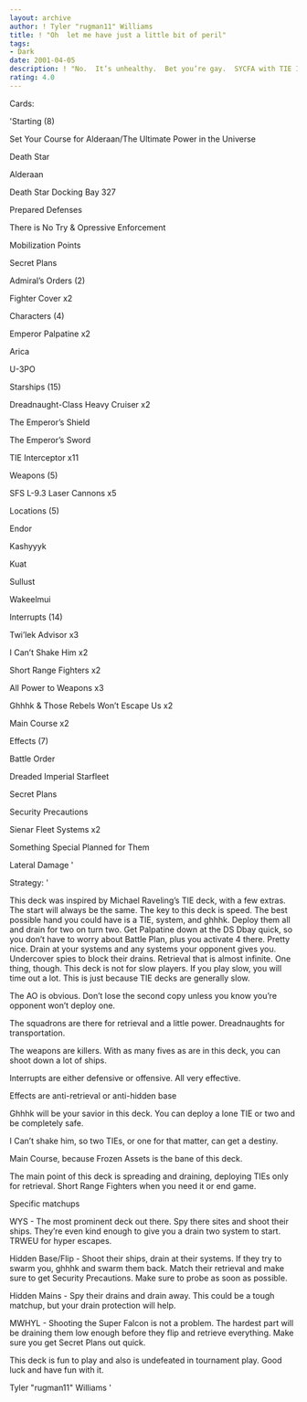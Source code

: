 ```yaml
---
layout: archive
author: ! Tyler "rugman11" Williams
title: ! "Oh  let me have just a little bit of peril"
tags:
- Dark
date: 2001-04-05
description: ! "No.  It’s unhealthy.  Bet you’re gay.  SYCFA with TIE Interceptors and guns.  BOOM"
rating: 4.0
---
```

Cards: 

'Starting (8)


Set Your Course for Alderaan/The Ultimate Power in the Universe

Death Star

Alderaan

Death Star Docking Bay 327

Prepared Defenses

There is No Try & Opressive Enforcement

Mobilization Points

Secret Plans



Admiral’s Orders (2)


Fighter Cover x2



Characters (4)


Emperor Palpatine x2

Arica

U-3PO



Starships (15)


Dreadnaught-Class Heavy Cruiser x2

The Emperor’s Shield

The Emperor’s Sword

TIE Interceptor x11



Weapons (5)


SFS L-9.3 Laser Cannons x5



Locations (5)


Endor

Kashyyyk

Kuat

Sullust

Wakeelmui



Interrupts (14)


Twi’lek Advisor x3

I Can’t Shake Him x2

Short Range Fighters x2

All Power to Weapons x3

Ghhhk & Those Rebels Won’t Escape Us x2

Main Course x2



Effects (7)


Battle Order

Dreaded Imperial Starfleet

Secret Plans

Security Precautions

Sienar Fleet Systems x2

Something Special Planned for Them

Lateral Damage '

Strategy: '

This deck was inspired by Michael Raveling’s TIE deck, with a few extras.  The start will always be the same.  The key to this deck is speed.  The best possible hand you could have is a TIE, system, and ghhhk.  Deploy them all and drain for two on turn two.  Get Palpatine down at the DS Dbay quick, so you don’t have to worry about Battle Plan, plus you activate 4 there.  Pretty nice.  Drain at your systems and any systems your opponent gives you.  Undercover spies to block their drains.  Retrieval that is almost infinite.  One thing, though.  This deck is not for slow players.  If you play slow, you will time out a lot.  This is just because TIE decks are generally slow.  




The AO is obvious.  Don’t lose the second copy unless you know you’re opponent won’t deploy one.  


The squadrons are there for retrieval and a little power.  Dreadnaughts for transportation.


The weapons are killers.  With as many fives as are in this deck, you can shoot down a lot of ships.  


Interrupts are either defensive or offensive.  All very effective.


Effects are anti-retrieval or anti-hidden base


Ghhhk will be your savior in this deck.  You can deploy a lone TIE or two and be completely safe.  


I Can’t shake him, so two TIEs, or one for that matter, can get a destiny.  


Main Course, because Frozen Assets is the bane of this deck.  


The main point of this deck is spreading and draining, deploying TIEs only for retrieval.  Short Range Fighters when you need it or end game.  


Specific matchups


WYS - The most prominent deck out there.  Spy there sites and shoot their ships.  They’re even kind enough to give you a drain two system to start.  TRWEU for hyper escapes.


Hidden Base/Flip - Shoot their ships, drain at their systems.  If they try to swarm you, ghhhk and swarm them back.  Match their retrieval and make sure to get Security Precautions.  Make sure to probe as soon as possible.


Hidden Mains - Spy their drains and drain away.  This could be a tough matchup, but your drain protection will help.  


MWHYL - Shooting the Super Falcon is not a problem.  The hardest part will be draining them low enough before they flip and retrieve everything.  Make sure you get Secret Plans out quick.  


This deck is fun to play and also is undefeated in tournament play.  Good luck and have fun with it.


Tyler "rugman11" Williams '